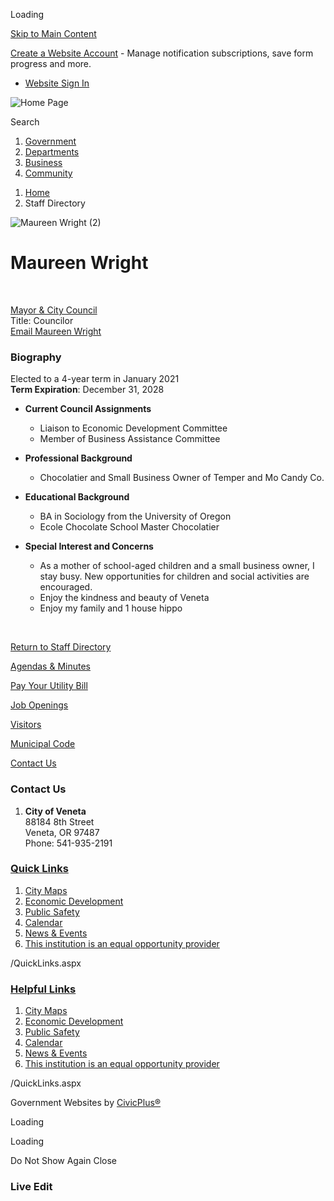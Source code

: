 Loading

[Skip to Main Content](https://www.venetaoregon.gov/directory.aspx?eid=15%2F)

[Create a Website Account](https://www.venetaoregon.gov/MyAccount/ProfileCreate) - Manage notification subscriptions, save form progress and more.   

- [Website Sign In](https://www.venetaoregon.gov/MyAccount)

![Home Page](https://www.venetaoregon.gov/ImageRepository/Document?documentID=67)

Search

1. [Government](https://www.venetaoregon.gov/27/Government)
2. [Departments](https://www.venetaoregon.gov/101/Departments)
3. [Business](https://www.venetaoregon.gov/35/Business)
4. [Community](https://www.venetaoregon.gov/31/Community)

<!--THE END-->

1. [Home](https://www.venetaoregon.gov)
2. Staff Directory

![Maureen Wright (2)](https://www.venetaoregon.gov/ImageRepository/Document?documentID=1337 "Maureen Wright (2)")

# Maureen Wright

 

[Mayor &amp; City Council](https://www.venetaoregon.gov/Directory.aspx?DID=10)  
Title: Councilor  
[Email Maureen Wright](mailto:mwright@venetaoregon.gov)

### Biography

Elected to a 4-year term in January 2021  
**Term Expiration**: December 31, 2028

- **Current Council Assignments**
  
  - Liaison to Economic Development Committee
  - Member of Business Assistance Committee
- **Professional Background**
  
  - Chocolatier and Small Business Owner of Temper and Mo Candy Co.
- **Educational Background**
  
  - BA in Sociology from the University of Oregon
  - Ecole Chocolate School Master Chocolatier
- **Special Interest and Concerns**
  
  - As a mother of school-aged children and a small business owner, I stay busy. New opportunities for children and social activities are encouraged.
  - Enjoy the kindness and beauty of Veneta
  - Enjoy my family and 1 house hippo

 

[Return to Staff Directory](https://www.venetaoregon.gov/Directory.aspx)

[Agendas &amp; Minutes](https://www.venetaoregon.gov/agendacenter)

[Pay Your Utility Bill](https://www.xpressbillpay.com)

[Job Openings](https://www.venetaoregon.gov/jobs)

[Visitors](https://www.venetaoregon.gov/233/Tourism-Visitor-Information)

[Municipal Code](https://www.codepublishing.com/OR/Veneta)

[Contact Us](https://www.venetaoregon.gov/directory)

### Contact Us

1. **City of Veneta**  
   88184 8th Street  
   Veneta, OR 97487  
   Phone: 541-935-2191

### [Quick Links](https://www.venetaoregon.gov/QuickLinks.aspx?CID=15)

1. [City Maps](https://www.venetaoregon.gov/197/Maps)
2. [Economic Development](https://www.venetaoregon.gov/201/Economic-Development)
3. [Public Safety](https://www.venetaoregon.gov/222/Public-Safety)
4. [Calendar](https://www.venetaoregon.gov/Calendar.aspx)
5. [News &amp; Events](https://www.venetaoregon.gov/CivicAlerts.aspx)
6. [This institution is an equal opportunity provider](https://www.nifa.usda.gov/justice-all-poster)

/QuickLinks.aspx

### [Helpful Links](https://www.venetaoregon.gov/QuickLinks.aspx?CID=15)

1. [City Maps](https://www.venetaoregon.gov/197/Maps)
2. [Economic Development](https://www.venetaoregon.gov/201/Economic-Development)
3. [Public Safety](https://www.venetaoregon.gov/222/Public-Safety)
4. [Calendar](https://www.venetaoregon.gov/Calendar.aspx)
5. [News &amp; Events](https://www.venetaoregon.gov/CivicAlerts.aspx)
6. [This institution is an equal opportunity provider](https://www.nifa.usda.gov/justice-all-poster)

/QuickLinks.aspx

Government Websites by [CivicPlus®](https://connect.civicplus.com/referral)

Loading

Loading

Do Not Show Again Close

### Live Edit